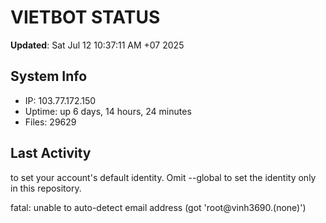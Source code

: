# VIETBOT STATUS
**Updated**: Sat Jul 12 10:37:11 AM +07 2025

## System Info
- IP: 103.77.172.150
- Uptime: up 6 days, 14 hours, 24 minutes
- Files: 29629

## Last Activity

to set your account's default identity.
Omit --global to set the identity only in this repository.

fatal: unable to auto-detect email address (got 'root@vinh3690.(none)')
